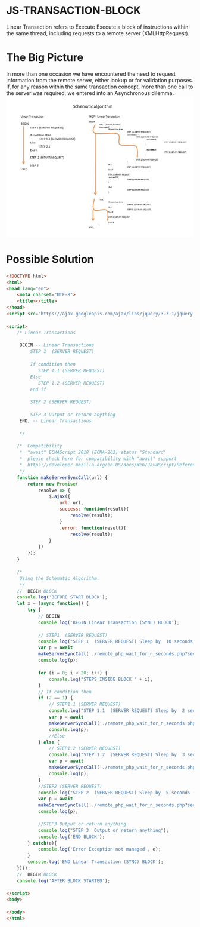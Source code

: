 # JS-TRANSACTION-BLOCK
 Linear Transaction refers to Execute Execute a block of instructions within the same thread, including requests to a remote server (XMLHttpRequest).
 
# The Big Picture
In more than one occasion we have encountered the need to request information from the remote server, either lookup or for validation purposes. If, for any reason within the same transaction concept, more than one call to the server was required, we entered into an Asynchronous dilemma.
![The Big Picture](JS-FORMS-FullStack-Web-Application-development.jpg)

# Possible Solution
```html
<!DOCTYPE html>
<html>
<head lang="en">
    <meta charset="UTF-8">
    <title></title>
</head>
<script src="https://ajax.googleapis.com/ajax/libs/jquery/3.3.1/jquery.min.js"></script>

<script>
    /* Linear Transactions

     BEGIN -- Linear Transactions
         STEP 1  (SERVER REQUEST)

         If condition then
            STEP 1.1 (SERVER REQUEST)
         Else
            STEP 1.2 (SERVER REQUEST)
         End if

         STEP 2 (SERVER REQUEST)

         STEP 3 Output or return anything
     END; -- Linear Transactions

     */

    /*  Compatibility
     *  "await" ECMAScript 2018 (ECMA-262) status "Standard"
     *  please check here for compatibility with "await" support
     *  https://developer.mozilla.org/en-US/docs/Web/JavaScript/Reference/Operators/await
     */
    function makeServerSyncCall(url) {
        return new Promise(
            resolve => {
                $.ajax({
                    url: url,
                    success: function(result){
                        resolve(result);
                    }
                    ,error: function(result){
                        resolve(result);
                }
            })
        });
    }

    /*
     Using the Schematic Algorithm.
     */
    //  BEGIN BLOCK
    console.log('BEFORE START BLOCK');
    let x = (async function() {
        try {
            // BEGIN
            console.log('BEGIN Linear Transaction (SYNC) BLOCK');

            // STEP1  (SERVER REQUEST)
            console.log("STEP 1  (SERVER REQUEST) Sleep by  10 seconds ('./remote_php_wait_for_n_seconds.php')");
            var p = await
            makeServerSyncCall('./remote_php_wait_for_n_seconds.php?secs=10');
            console.log(p);

            for (i = 0; i < 20; i++) {
                console.log("STEPS INSIDE BLOCK " + i);
            }
            // If condition then
            if (2 == 1) {
                // STEP1.1 (SERVER REQUEST)
                console.log("STEP 1.1  (SERVER REQUEST) Sleep by  2 seconds ('./remote_php_wait_for_n_seconds.php')");
                var p = await
                makeServerSyncCall('./remote_php_wait_for_n_seconds.php?secs=2');
                console.log(p);
                //Else
            } else {
                // STEP1.2 (SERVER REQUEST)
                console.log("STEP 1.2  (SERVER REQUEST) Sleep by  3 seconds ('./remote_php_wait_for_n_seconds.php')");
                var p = await
                makeServerSyncCall('./remote_php_wait_for_n_seconds.php?secs=3');
                console.log(p);
            }
            //STEP2 (SERVER REQUEST)
            console.log("STEP 2  (SERVER REQUEST) Sleep by  5 seconds ('./remote_php_wait_for_n_seconds.php')");
            var p = await
            makeServerSyncCall('./remote_php_wait_for_n_seconds.php?secs=5');
            console.log(p);

            //STEP3 Output or return anything
            console.log("STEP 3  Output or return anything");
            console.log('END BLOCK');
        } catch(e){
            console.log('Error Exception not managed', e);
        }
        console.log('END Linear Transaction (SYNC) BLOCK');
    })();
    //  BEGIN BLOCK
    console.log('AFTER BLOCK STARTED');

</script>
<body>

</body>
</html>
```

